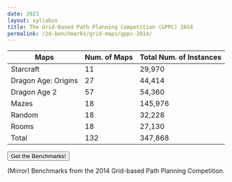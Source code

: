 ```yaml
---
date: 2023
layout: syllabus
title: The Grid-Based Path Planning Competition (GPPC) 2014
permalink: /2d-benchmarks/grid-maps/gppc-2014/
---
```


<div class="fullwidth">

 **Maps** | **Num. of Maps** | **Total Num. of Instances**
---|---|---
 Starcraft | 11 | 29,970
 Dragon Age: Origins | 27 | 44,414
 Dragon Age 2 | 57 | 54,360
 Mazes | 18 | 145,976
 Random | 18 | 32,228
 Rooms | 18 | 27,130
 Total | 132 | 347,868
</div>

<a href='https://bitbucket.org/shortestpathlab/benchmarks/src/master/grid-maps/gppc-2014/'><button class='button benchmarks'>Get the Benchmarks!</button></a>

(Mirror) Benchmarks from the 2014 Grid-based Path Planning Competition.
